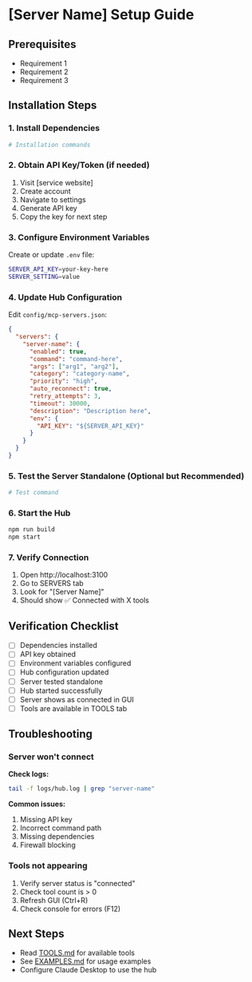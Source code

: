 # [Server Name] Setup Guide

## Prerequisites

- Requirement 1
- Requirement 2
- Requirement 3

## Installation Steps

### 1. Install Dependencies

```bash
# Installation commands
```

### 2. Obtain API Key/Token (if needed)

1. Visit [service website]
2. Create account
3. Navigate to settings
4. Generate API key
5. Copy the key for next step

### 3. Configure Environment Variables

Create or update `.env` file:

```bash
SERVER_API_KEY=your-key-here
SERVER_SETTING=value
```

### 4. Update Hub Configuration

Edit `config/mcp-servers.json`:

```json
{
  "servers": {
    "server-name": {
      "enabled": true,
      "command": "command-here",
      "args": ["arg1", "arg2"],
      "category": "category-name",
      "priority": "high",
      "auto_reconnect": true,
      "retry_attempts": 3,
      "timeout": 30000,
      "description": "Description here",
      "env": {
        "API_KEY": "${SERVER_API_KEY}"
      }
    }
  }
}
```

### 5. Test the Server Standalone (Optional but Recommended)

```bash
# Test command
```

### 6. Start the Hub

```bash
npm run build
npm start
```

### 7. Verify Connection

1. Open http://localhost:3100
2. Go to SERVERS tab
3. Look for "[Server Name]"
4. Should show ✅ Connected with X tools

## Verification Checklist

- [ ] Dependencies installed
- [ ] API key obtained
- [ ] Environment variables configured
- [ ] Hub configuration updated
- [ ] Server tested standalone
- [ ] Hub started successfully
- [ ] Server shows as connected in GUI
- [ ] Tools are available in TOOLS tab

## Troubleshooting

### Server won't connect

**Check logs:**
```bash
tail -f logs/hub.log | grep "server-name"
```

**Common issues:**
1. Missing API key
2. Incorrect command path
3. Missing dependencies
4. Firewall blocking

### Tools not appearing

1. Verify server status is "connected"
2. Check tool count is > 0
3. Refresh GUI (Ctrl+R)
4. Check console for errors (F12)

## Next Steps

- Read [TOOLS.md](./TOOLS.md) for available tools
- See [EXAMPLES.md](./EXAMPLES.md) for usage examples
- Configure Claude Desktop to use the hub
